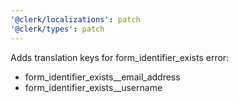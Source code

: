 ```yaml
---
'@clerk/localizations': patch
'@clerk/types': patch
---
```


Adds translation keys for form_identifier_exists error:

- form_identifier_exists__email_address
- form_identifier_exists__username
